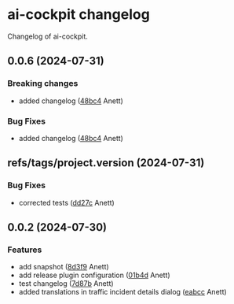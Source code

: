 # ai-cockpit changelog

Changelog of ai-cockpit.

## 0.0.6 (2024-07-31)

### Breaking changes

-  added changelog ([48bc4](https://github.com/starwit/ai-cockpit/commit/48bc490d49754a2) Anett)  

### Bug Fixes

-  added changelog ([48bc4](https://github.com/starwit/ai-cockpit/commit/48bc490d49754a2) Anett)  

## refs/tags/project.version (2024-07-31)

### Bug Fixes

-  corrected tests ([dd27c](https://github.com/starwit/ai-cockpit/commit/dd27c6b5e7f678c) Anett)  

## 0.0.2 (2024-07-30)

### Features

-  add snapshot ([8d3f9](https://github.com/starwit/ai-cockpit/commit/8d3f9eb5b212804) Anett)  
-  add release plugin configuration ([01b4d](https://github.com/starwit/ai-cockpit/commit/01b4d13ca26cebc) Anett)  
-  test changelog ([7d87b](https://github.com/starwit/ai-cockpit/commit/7d87bdd84796f67) Anett)  
-  added translations in traffic incident details dialog ([eabcc](https://github.com/starwit/ai-cockpit/commit/eabcc344d0441a1) Anett)  

